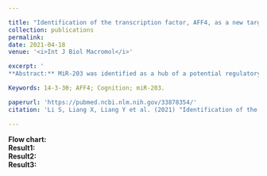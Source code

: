 ```yaml
---

title: "Identification of the transcription factor, AFF4, as a new target of miR-203 in CNS"
collection: publications
permalink: 
date: 2021-04-18
venue: '<i>Int J Biol Macromol</i>'

excerpt: '
**Abstract:** MiR-203 was identified as a hub of a potential regulatory miRNA network in central nervous system. Overexpressing of miR-203 in the frontal cortex of C57BL/6J wild type mouse induced neurodegeneration by increasing the apoptotic pathway and neuron death. AFF4, a transcription factor, was identified as a new bona fida protein target of miR-203 in CNS. The miRNA:mRNA interaction of miR-203 and AFF4 was verified using Dural-luciferase assay. Down-regulated expression of AFF4 was induced by overexpressing miR-203 both in vitro and in vivo. Open field test, Y maze and Morris water maze test were conducted for the behavioral assessment of the mice with stereotactic injection of lentiviral vector overexpressing miR-203 in the hippocampus. No anxiety-like behavior or impaired cognition was noticed in these mice. Consistent with the results of the behavioral assessment, the electron micrograph and Nissl staining revealed no significant change in the synaptic density and no neuron injuries in the hippocampus of mice overexpressing miR-203, respectively. Our results indicated that instead of promoting neurodegenerative phenotype, a more profound function should be ascribed to miR-203 in regulating neuron behavioral activities and cognition. Neuron-type specific functions of miR-203 are likely to be executed via its various downstream protein interactors.<br>'

Keywords: 14-3-3θ; AFF4; Cognition; miR-203.

paperurl: 'https://pubmed.ncbi.nlm.nih.gov/33878354/'
citation: 'Li S, Liang X, Liang Y et al. (2021) "Identification of the transcription factor, AFF4, as a new target of miR-203 in CNS"，<i>Int J Biol Macromol</i>.  '

---
```


**Flow chart:** <br>
**Result1:** <br>
**Result2:** <br>
**Result3:** <br>
